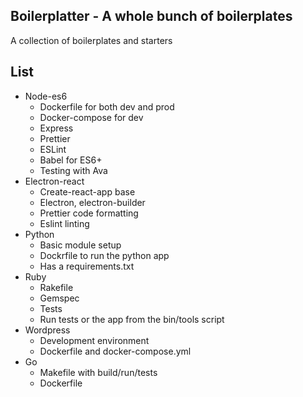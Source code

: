 ## Boilerplatter - A whole bunch of boilerplates

A collection of boilerplates and starters

## List

  * Node-es6
    - Dockerfile for both dev and prod
    - Docker-compose for dev
    - Express
    - Prettier
    - ESLint
    - Babel for ES6+
    - Testing with Ava
  * Electron-react
    - Create-react-app base
    - Electron, electron-builder
    - Prettier code formatting
    - Eslint linting
  * Python
    - Basic module setup
    - Dockrfile to run the python app
    - Has a requirements.txt
  * Ruby
    - Rakefile
    - Gemspec
    - Tests
    - Run tests or the app from the bin/tools script
  * Wordpress
    - Development environment
    - Dockerfile and docker-compose.yml
  * Go
    - Makefile with build/run/tests
    - Dockerfile
